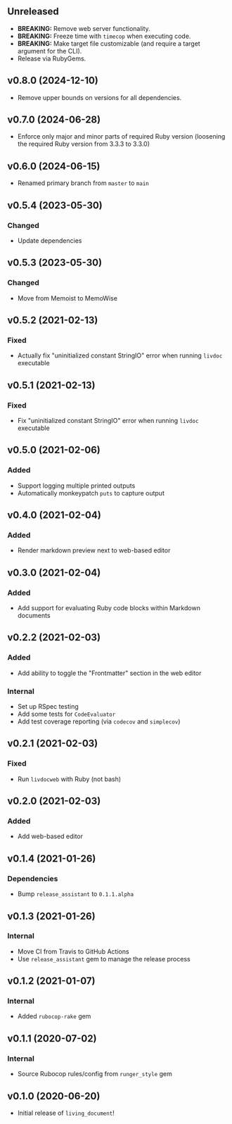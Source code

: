 ## Unreleased
- **BREAKING:** Remove web server functionality.
- **BREAKING:** Freeze time with `timecop` when executing code.
- **BREAKING:** Make target file customizable (and require a target argument for the CLI).
- Release via RubyGems.

## v0.8.0 (2024-12-10)
- Remove upper bounds on versions for all dependencies.

## v0.7.0 (2024-06-28)
- Enforce only major and minor parts of required Ruby version (loosening the required Ruby version from 3.3.3 to 3.3.0)

## v0.6.0 (2024-06-15)
- Renamed primary branch from `master` to `main`

## v0.5.4 (2023-05-30)
### Changed
- Update dependencies

## v0.5.3 (2023-05-30)
### Changed
- Move from Memoist to MemoWise

## v0.5.2 (2021-02-13)
### Fixed
- Actually fix "uninitialized constant StringIO" error when running `livdoc` executable

## v0.5.1 (2021-02-13)
### Fixed
- Fix "uninitialized constant StringIO" error when running `livdoc` executable

## v0.5.0 (2021-02-06)
### Added
- Support logging multiple printed outputs
- Automatically monkeypatch `puts` to capture output

## v0.4.0 (2021-02-04)
### Added
- Render markdown preview next to web-based editor

## v0.3.0 (2021-02-04)
### Added
- Add support for evaluating Ruby code blocks within Markdown documents

## v0.2.2 (2021-02-03)
### Added
- Add ability to toggle the "Frontmatter" section in the web editor

### Internal
- Set up RSpec testing
- Add some tests for `CodeEvaluator`
- Add test coverage reporting (via `codecov` and `simplecov`)

## v0.2.1 (2021-02-03)
### Fixed
- Run `livdocweb` with Ruby (not bash)

## v0.2.0 (2021-02-03)
### Added
- Add web-based editor

## v0.1.4 (2021-01-26)
### Dependencies
- Bump `release_assistant` to `0.1.1.alpha`

## v0.1.3 (2021-01-26)
### Internal
- Move CI from Travis to GitHub Actions
- Use `release_assistant` gem to manage the release process

## v0.1.2 (2021-01-07)
### Internal
- Added `rubocop-rake` gem

## v0.1.1 (2020-07-02)
### Internal
- Source Rubocop rules/config from `runger_style` gem

## v0.1.0 (2020-06-20)
- Initial release of `living_document`!
